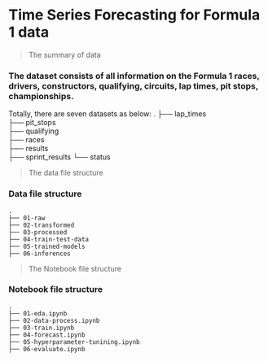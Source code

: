 Time Series Forecasting for Formula 1 data
============================

> The summary of data

### The dataset consists of all information on the Formula 1 races, drivers, constructors, qualifying, circuits, lap times, pit stops, championships.

Totally, there are seven datasets as below:
    .
    ├── lap_times                   
    ├── pit_stops                    
    ├── qualifying                     
    ├── races                    
    ├── results                   
    ├── sprint_results
    └── status

> The data file structure

### Data file structure

    .
    ├── 01-raw                   
    ├── 02-transformed                    
    ├── 03-processed                     
    ├── 04-train-test-data                    
    ├── 05-trained-models                   
    ├── 06-inferences
    

> The Notebook file structure

### Notebook file structure


    .
    ├── 01-eda.ipynb                   
    ├── 02-data-process.ipynb                    
    ├── 03-train.ipynb                     
    ├── 04-forecast.ipynb                    
    ├── 05-hyperparameter-tunining.ipynb                   
    ├── 06-evaluate.ipynb
    


